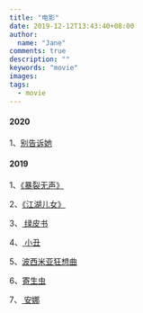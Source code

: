 ```yaml
---
title: "电影"
date: 2019-12-12T13:43:40+08:00
author:
  name: "Jane"
comments: true
description: ""
keywords: "movie"
images:
tags:
  - movie
---
```


#### 2020

1、[别告诉她](https://movie.douban.com/subject/30390144/)



#### 2019
1、[《暴裂无声》](https://movie.douban.com/subject/26647117/)

2、[《江湖儿女》](https://movie.douban.com/subject/26972258/)

3、[ 绿皮书 ](https://movie.douban.com/subject/27060077/)

4、[ 小丑 ](https://movie.douban.com/subject/27119724/)

5、[波西米亚狂想曲](https://movie.douban.com/subject/5300054/)

6、[寄生虫 ](https://movie.douban.com/subject/27010768/)

7、[ 安娜 ](https://movie.douban.com/subject/27166976/)
